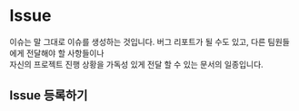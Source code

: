 # Issue

이슈는 말 그대로 이슈를 생성하는 것입니다.
버그 리포트가 될 수도 있고, 다른 팀원들에게 전달해야 할 사항들이나  
자신의 프로젝트 진행 상황을 가독성 있게 전달 할 수 있는 문서의 일종입니다.

## Issue 등록하기

